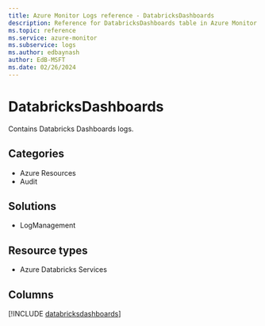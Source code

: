```yaml
---
title: Azure Monitor Logs reference - DatabricksDashboards
description: Reference for DatabricksDashboards table in Azure Monitor Logs.
ms.topic: reference
ms.service: azure-monitor
ms.subservice: logs
ms.author: edbaynash
author: EdB-MSFT
ms.date: 02/26/2024
---
```


# DatabricksDashboards

Contains Databricks Dashboards logs.


## Categories

- Azure Resources
- Audit

## Solutions

- LogManagement

## Resource types

- Azure Databricks Services

## Columns
  
[!INCLUDE [databricksdashboards](.././tables/includes/databricksdashboards-include.md)]
